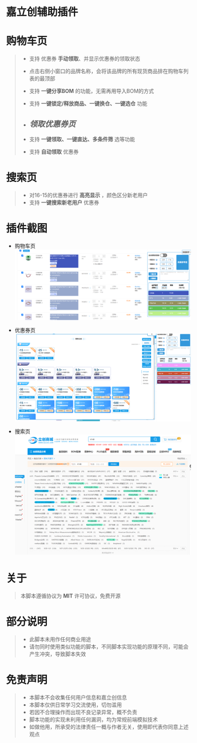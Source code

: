 # 嘉立创辅助插件 

# 购物车页

> - 支持 优惠券 __手动领取__、并显示优惠券的领取状态
> - 点击右侧小窗口的品牌名称，会将该品牌的所有现货商品排在购物车列表的最顶部
> - 支持 __一键分享BOM__ 的功能，无需再用导入BOM的方式
> - 支持 __一键锁定/释放商品、一键换仓、一键选仓__ 功能
>
> - ## _领取优惠券页_
>
> - 支持 __一键领取、一键直达、多条件筛__ 选等功能
> - 支持 __自动领取__ 优惠券

# 搜索页

> - 对16-15的优惠券进行 __高亮显示__ ，颜色区分新老用户
> - 支持 __一键搜索新老用户__ 优惠券

# 插件截图

- 购物车页
![[购物车页](https://cart.szlcsc.com/cart/display.html)](/assets/cart_page.png)

- 优惠券页
![[优惠券页](https://www.szlcsc.com/huodong.html)](/assets/coupon_page.png)  

- 搜索页
![[搜索页](https://so.szlcsc.com/global.html)](/assets/search_page.png)

# 关于

> 本脚本遵循协议为 __MIT__ 许可协议，免费开源

# 部分说明

> - 此脚本未用作任何商业用途  
> - 请勿同时使用类似功能的脚本，不同脚本实现功能的原理不同，可能会产生冲突，导致脚本失效  

# 免责声明

> - 本脚本不会收集任何用户信息和嘉立创信息  
> - 本脚本仅供日常学习交流使用，切勿滥用  
> - 若因不合理操作而出现不良记录异常，概不负责  
> - 脚本功能的实现未利用任何漏洞，均为常规前端模拟技术  
> - 如做他用，所承受的法律责任一概与作者无关，使用即代表你同意上述观点
